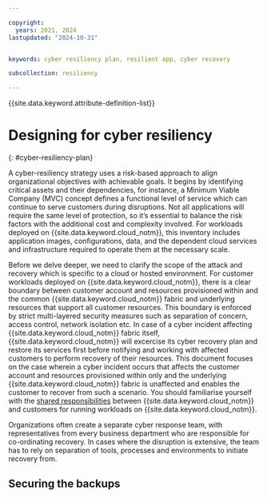 ```yaml
---

copyright:
  years: 2021, 2024
lastupdated: "2024-10-31"


keywords: cyber resiliency plan, resilient app, cyber recovery

subcollection: resiliency

---
```


{{site.data.keyword.attribute-definition-list}}

# Designing for cyber resiliency
{: #cyber-resiliency-plan}

A cyber-resiliency strategy uses a risk-based approach to align organizational objectives with achievable goals. It begins by identifying critical assets and their dependencies, for instance, a Minimum Viable Company (MVC) concept defines a functional level of service which can continue to serve customers during disruptions. Not all applications will require the same level of protection, so it’s essential to balance the risk factors with the additional cost and complexity involved. For workloads deployed on {{site.data.keyword.cloud_notm}}, this inventory includes application images, configurations, data, and the dependent cloud services and infrastructure required to operate them at the necessary scale. 

Before we delve deeper, we need to clarify the scope of the attack and recovery which is specific to a cloud or hosted environment. For customer workloads deployed on {{site.data.keyword.cloud_notm}}, there is a clear boundary between customer account and resources provisioned within and the common {{site.data.keyword.cloud_notm}} fabric and underlying resources that support all customer resources. This boundary is enforced by strict multi-layered security measures such as separation of concern, access control, network isolation etc. In case of a cyber incident affecting {{site.data.keyword.cloud_notm}} fabric itself, {{site.data.keyword.cloud_notm}} will excercise its cyber recovery plan and restore its services first before notifying and working with affected customers to perform recovery of their resources. This document focuses on the case wherein a cyber incident occurs that affects the customer account and resources provisioned within only and the underlying {{site.data.keyword.cloud_notm}} fabric is unaffected and enables the customer to recover from such a scenario. You should familiarise yourself with the [shared responsibilities](https://cloud.ibm.com/docs/overview?topic=overview-shared-responsibilities) between {{site.data.keyword.cloud_notm}} and customers for running workloads on {{site.data.keyword.cloud_notm}}. 

Organizations often create a separate cyber response team, with representatives from every business department who are responsible for co-ordinating recovery. In cases where the disruption is extensive, the team has to rely on separation of tools, processes and environments to initiate recovery from.


## Securing the backups
